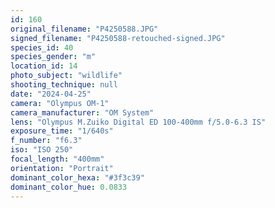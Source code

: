 ```yaml
---
id: 160
original_filename: "P4250588.JPG"
signed_filename: "P4250588-retouched-signed.JPG"
species_id: 40
species_gender: "m"
location_id: 14
photo_subject: "wildlife"
shooting_technique: null
date: "2024-04-25"
camera: "Olympus OM-1"
camera_manufacturer: "OM System"
lens: "Olympus M.Zuiko Digital ED 100-400mm f/5.0-6.3 IS"
exposure_time: "1/640s"
f_number: "f6.3"
iso: "ISO 250"
focal_length: "400mm"
orientation: "Portrait"
dominant_color_hexa: "#3f3c39"
dominant_color_hue: 0.0833
---
```

